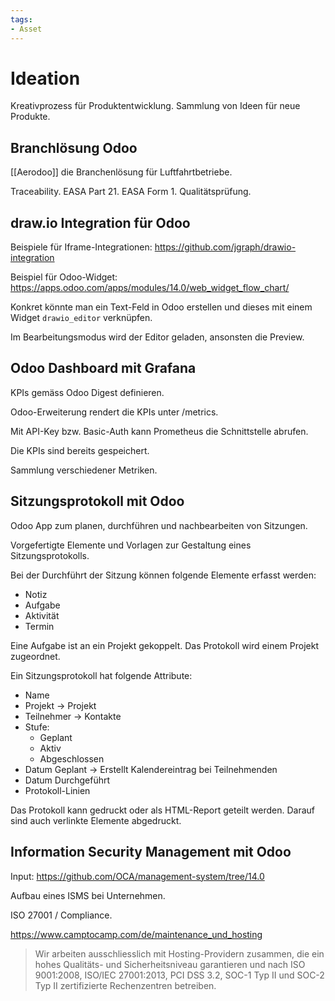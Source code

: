 ```yaml
---
tags:
- Asset
---
```

# Ideation

Kreativprozess für Produktentwicklung. Sammlung von Ideen für neue Produkte.

## Branchlösung Odoo

[[Aerodoo]] die Branchenlösung für  Luftfahrtbetriebe.

Traceability.
EASA Part 21.
EASA Form 1.
Qualitätsprüfung.

## draw.io Integration für Odoo

Beispiele für Iframe-Integrationen: <https://github.com/jgraph/drawio-integration>

Beispiel für Odoo-Widget: <https://apps.odoo.com/apps/modules/14.0/web_widget_flow_chart/>

Konkret könnte man ein Text-Feld in Odoo erstellen und dieses mit einem Widget `drawio_editor` verknüpfen.

Im Bearbeitungsmodus wird der Editor geladen, ansonsten die Preview.

## Odoo Dashboard mit Grafana

KPIs gemäss Odoo Digest definieren.

Odoo-Erweiterung rendert die KPIs unter /metrics.

Mit API-Key bzw. Basic-Auth kann Prometheus die Schnittstelle abrufen.

Die KPIs sind bereits gespeichert.

Sammlung verschiedener Metriken.

## Sitzungsprotokoll mit Odoo

Odoo App zum planen, durchführen und nachbearbeiten von Sitzungen.

Vorgefertigte Elemente und Vorlagen zur Gestaltung eines Sitzungsprotokolls.

Bei der Durchführt der Sitzung können folgende Elemente erfasst werden:

* Notiz
* Aufgabe
* Aktivität
* Termin

Eine Aufgabe ist an ein Projekt gekoppelt. Das Protokoll wird einem Projekt zugeordnet.

Ein Sitzungsprotokoll hat folgende Attribute:

* Name
* Projekt -> Projekt
* Teilnehmer -> Kontakte
* Stufe:
	* Geplant
	* Aktiv
	* Abgeschlossen
* Datum Geplant -> Erstellt Kalendereintrag bei Teilnehmenden
* Datum Durchgeführt
* Protokoll-Linien
	
Das Protokoll kann gedruckt oder als HTML-Report geteilt werden. Darauf sind auch verlinkte Elemente abgedruckt.

## Information Security Management mit Odoo

Input: <https://github.com/OCA/management-system/tree/14.0>

Aufbau eines ISMS bei Unternehmen.

ISO 27001 / Compliance.

<https://www.camptocamp.com/de/maintenance_und_hosting>

> Wir arbeiten ausschliesslich mit Hosting-Providern zusammen, die ein hohes Qualitäts- und Sicherheitsniveau garantieren und nach ISO 9001:2008, ISO/IEC 27001:2013, PCI DSS 3.2, SOC-1 Typ II und SOC-2 Typ II zertifizierte Rechenzentren betreiben.

